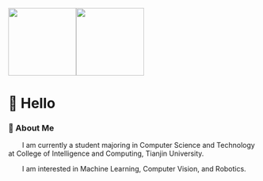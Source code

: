 
<!--
**RenshengJi/RenshengJi** is a ✨ _special_ ✨ repository because its `README.md` (this file) appears on your GitHub profile.

Here are some ideas to get you started:

- 🔭 I’m currently working on ...
- 🌱 I’m currently learning ...
- 👯 I’m looking to collaborate on ...
- 🤔 I’m looking for help with ...
- 💬 Ask me about ...
- 📫 How to reach me: ...
- 😄 Pronouns: ...
- ⚡ Fun fact: ...
-->


<img height="137px" src="https://github-readme-stats.vercel.app/api?username=RenshengJi&hide_title=true&hide_border=true&show_icons=trueline_height=21&text_color=000&icon_color=000&bg_color=0,ea6161,ffc64d,fffc4d,52fa5a&theme=graywhite" /><img  height="137px" src="https://github-readme-stats.vercel.app/api/top-langs/?username=RenshengJi&hide_title=true&hide_border=true&layout=compact&bg_color=0,73FA79,73FDFF,D783FF&theme=graywhite&locale=cn" />



#  🙋 Hello



### 🤺 About Me


<p>&emsp;&emsp;I am currently a student majoring in Computer Science and Technology at College of Intelligence and Computing, Tianjin University.</p>
<p>&emsp;&emsp;I am interested in Machine Learning, Computer Vision, and Robotics. </p>

